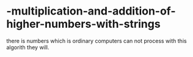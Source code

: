 # -multiplication-and-addition-of-higher-numbers-with-strings

there is numbers which is ordinary computers can not process with this algorith they will. 
